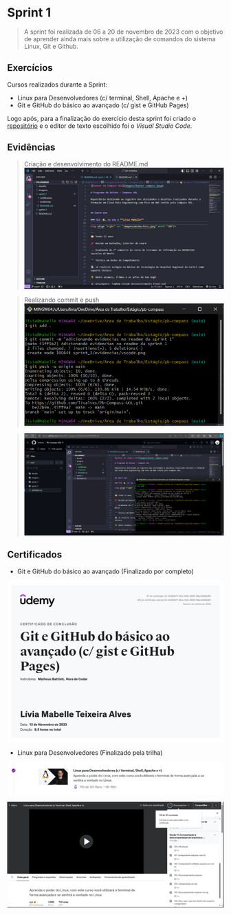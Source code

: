 # Sprint 1

> A sprint foi realizada de 06 a 20 de novembro de 2023 com o objetivo de aprender ainda mais sobre a utilização de comandos do sistema Linux, Git e Github. 

## Exercícios  

Cursos realizados durante a Sprint:
- Linux para Desenvolvedores (c/ terminal, Shell, Apache e +)
- Git e GitHub do básico ao avançado (c/ gist e GitHub Pages)

Logo após, para a finalização do exercício desta sprint foi criado o [repositório](https://github.com/livalves/Pb-Compass-UOL) e o editor de texto escolhido foi o _Visual Studio Code_.

## Evidências

> Criação e desenvolvimento do README.md   
![Utilizando o VSCode](evidencias/vscode.png)


> Realizando commit e push
![Atualizando o código pelo Git](evidencias/git.png)


> ![Finalizando](evidencias/finalizando.png)

## Certificados

- Git e GitHub do básico ao avançado (Finalizado por completo)

![Cerificado do curso de Git e Github](certificados/certificado-git.jpg)

- Linux para Desenvolvedores (Finalizado pela trilha)

![Curso de Linux finalizado](certificados/finalizacao-linux1.png)

![Curso de Linux finalizado](certificados/finalizacao-linux2.png)

